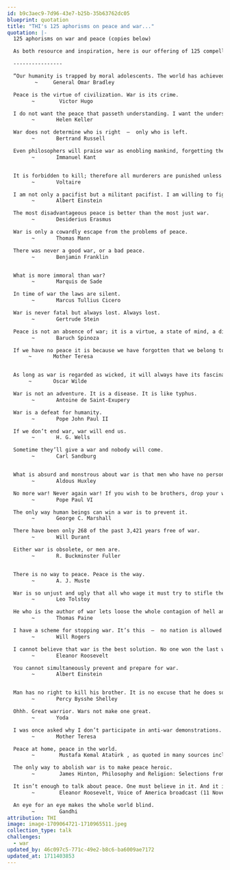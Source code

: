 ```yaml
---
id: b9c3aec9-7d96-43e7-b25b-35b63762dc05
blueprint: quotation
title: "THI's 125 aphorisms on peace and war..."
quotation: |-
  125 aphorisms on war and peace (copies below)

  As both resource and inspiration, here is our offering of 125 compelling aphorisms on war and peace.

  ----------------

  “Our humanity is trapped by moral adolescents. The world has achieved brilliance without wisdom, power without conscience.”            
         ~     General Omar Bradley 

  Peace is the virtue of civilization. War is its crime.          
        ~        Victor Hugo

  I do not want the peace that passeth understanding. I want the understanding which bringeth peace. 
        ~       Helen Keller

  War does not determine who is right  –  only who is left.
        ~       Bertrand Russell

  Even philosophers will praise war as enobling mankind, forgetting the Greek who said:  ‘War is bad in that it begets more evil than it kills.’
        ~       Immanuel Kant


  It is forbidden to kill; therefore all murderers are punished unless they kill in large numbers and to the sound of trumpets. 
        ~       Voltaire

  I am not only a pacifist but a militant pacifist. I am willing to fight for peace. Nothing will end war unless the people themselves refuse to go to war. 
        ~       Albert Einstein

  The most disadvantageous peace is better than the most just war. 
        ~       Desiderius Erasmus

  War is only a cowardly escape from the problems of peace. 
        ~       Thomas Mann

  There was never a good war, or a bad peace. 
        ~       Benjamin Franklin


  What is more immoral than war?
        ~       Marquis de Sade

  In time of war the laws are silent.
        ~       Marcus Tullius Cicero

  War is never fatal but always lost. Always lost. 
        ~       Gertrude Stein

  Peace is not an absence of war; it is a virtue, a state of mind, a disposition for benevolence, confidence, justice. 
        ~       Baruch Spinoza

  If we have no peace it is because we have forgotten that we belong to each other. 
       ~       Mother Teresa


  As long as war is regarded as wicked, it will always have its fascination. When it is looked upon as vulgar, it will cease to be popular. 
       ~       Oscar Wilde

  War is not an adventure. It is a disease. It is like typhus. 
        ~       Antoine de Saint-Exupery

  War is a defeat for humanity. 
        ~       Pope John Paul II

  If we don’t end war, war will end us. 
        ~       H. G. Wells

  Sometime they’ll give a war and nobody will come. 
        ~       Carl Sandburg


  What is absurd and monstrous about war is that men who have no personal quarrel should be trained to murder one another in cold blood.
        ~       Aldous Huxley

  No more war! Never again war! If you wish to be brothers, drop your weapons. 
        ~       Pope Paul VI

  The only way human beings can win a war is to prevent it. 
        ~       George C. Marshall

  There have been only 268 of the past 3,421 years free of war. 
        ~       Will Durant

  Either war is obsolete, or men are.
        ~       R. Buckminster Fuller


  There is no way to peace. Peace is the way. 
        ~       A. J. Muste

  War is so unjust and ugly that all who wage it must try to stifle the voice of conscience within themselves. 
        ~       Leo Tolstoy

  He who is the author of war lets loose the whole contagion of hell and opens a vein that bleeds a nation to death. 
        ~       Thomas Paine

  I have a scheme for stopping war. It’s this  –  no nation is allowed to enter a war till they have paid for the last one.
        ~       Will Rogers

  I cannot believe that war is the best solution. No one won the last war, and no one will win the next war.
        ~       Eleanor Roosevelt

  You cannot simultaneously prevent and prepare for war. 
        ~       Albert Einstein


  Man has no right to kill his brother. It is no excuse that he does so in uniform: he only adds the infamy of servitude to the crime of murder. 
        ~       Percy Bysshe Shelley

  Ohhh. Great warrior. Wars not make one great. 
        ~       Yoda

  I was once asked why I don’t participate in anti-war demonstrations. I said that I will never do that, but as soon as you have a pro-peace rally, I’ll be there.
        ~       Mother Teresa

  Peace at home, peace in the world.
        ~        Mustafa Kemal Atatürk , as quoted in many sources including, Atatürk(1963) by Uluğ İğdemir, p. 200; and Small Nations and Great Powers: A Study of Ethnopolitical Conflict in the Caucasus (2000) by Svante E. Cornell, p. 287. It later became the motto of the Republic of Turkey.

  The only way to abolish war is to make peace heroic.
        ~        James Hinton, Philosophy and Religion: Selections from the Manuscripts of the Late James Hinton, ed. Caroline Haddon, (2nd ed., London: 1884), p. 267.

  It isn’t enough to talk about peace. One must believe in it. And it isn’t enough to believe in it. One must work at it.
        ~        Eleanor Roosevelt, Voice of America broadcast (11 November 1951).

  An eye for an eye makes the whole world blind.
        ~        Gandhi
attribution: THI
image: image-1709064721-1710965511.jpeg
collection_type: talk
challenges:
  - war
updated_by: 46c097c5-771c-49e2-b8c6-ba6009ae7172
updated_at: 1711403853
---
```

